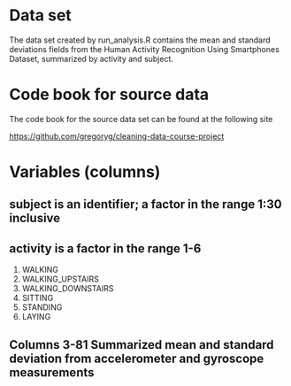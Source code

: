 # Data set
  The data set created by run_analysis.R contains the mean and standard deviations fields
  from the Human Activity Recognition Using Smartphones Dataset, summarized by activity
  and subject.  

# Code book for source data

The code book for the source data set can be found at the following site

<https://github.com/gregoryg/cleaning-data-course-project>

# Variables (columns)
## subject is an identifier; a factor in the range 1:30 inclusive
## activity is a factor in the range 1-6
   1. WALKING
   2. WALKING_UPSTAIRS
   3. WALKING_DOWNSTAIRS
   4. SITTING
   5. STANDING
   6. LAYING
## Columns 3-81 Summarized mean and standard deviation from accelerometer and gyroscope measurements
